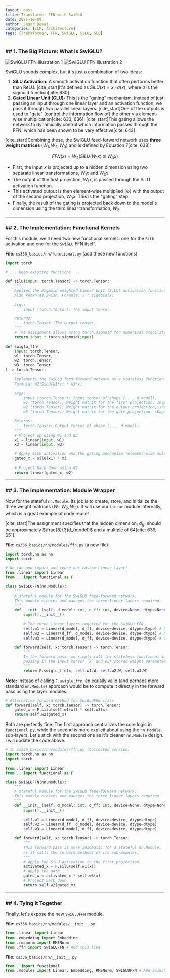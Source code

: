 ```yaml
---
layout: post
title: Transformer FFN with SwiGLU
date: 2025-10-09
author: Sagar Desai
categories: [LLM, Architecture]
tags: [Transformer, FFN, SwiGLU, SiLU, GLU]
---
```


### \#\# 1. The Big Picture: What is SwiGLU?

<img alt="SwiGLU FFN illustration 1" src="{{ '/assets_files/blogs/2025-10-09/Screenshot%202025-10-09%20at%202.10.58%E2%80%AFPM.png' | relative_url }}" style="max-width:100%; height:auto;" />

<img alt="SwiGLU FFN illustration 2" src="{{ '/assets_files/blogs/2025-10-09/Screenshot%202025-10-09%20at%202.12.29%E2%80%AFPM.png' | relative_url }}" style="max-width:100%; height:auto;" />


SwiGLU sounds complex, but it's just a combination of two ideas:

1.  **SiLU Activation:** A smooth activation function that often performs better than ReLU. [cite_start]It's defined as $SiLU(x) = x \cdot \sigma(x)$, where $\sigma$ is the sigmoid function[cite: 630].
2.  **Gated Linear Unit (GLU):** This is the "gating" mechanism. Instead of just passing an input through one linear layer and an activation function, we pass it through *two* parallel linear layers. [cite_start]One of the outputs is used to "gate" (control the information flow of) the other via element-wise multiplication[cite: 633, 636]. [cite_start]This gating allows the network to dynamically control which information passes through the FFN, which has been shown to be very effective[cite: 642].

[cite_start]Combining these, the SwiGLU feed-forward network uses **three weight matrices** ($W_1, W_2, W_3$) and is defined by Equation 7[cite: 638]:

$$FFN(x) = W_2(SiLU(W_1x) \odot W_3x)$$

  * First, the input $x$ is projected up to a hidden dimension using two separate linear transformations, $W_1x$ and $W_3x$.
  * The output of the first projection, $W_1x$, is passed through the SiLU activation function.
  * This activated output is then element-wise multiplied ($\odot$) with the output of the second projection, $W_3x$. This is the "gating" step.
  * Finally, the result of the gating is projected back down to the model's dimension using the third linear transformation, $W_2$.

-----

### \#\# 2. The Implementation: Functional Kernels

For this module, we'll need two new functional kernels: one for the `SiLU` activation and one for the `SwiGLU` FFN itself.

**File:** `cs336_basics/nn/functional.py` (add these new functions)

```python
import torch

# ... keep existing functions ...

def silu(input: torch.Tensor) -> torch.Tensor:
    """
    Applies the Sigmoid-weighted Linear Unit (SiLU) activation function.
    Also known as Swish. Formula: x * sigmoid(x)

    Args:
        input (torch.Tensor): The input tensor.

    Returns:
        torch.Tensor: The output tensor.
    """
    # The assignment allows using torch.sigmoid for numerical stability.
    return input * torch.sigmoid(input)

def swiglu_ffn(
    input: torch.Tensor,
    w1: torch.Tensor,
    w2: torch.Tensor,
    w3: torch.Tensor
) -> torch.Tensor:
    """
    Implements the SwiGLU feed-forward network as a stateless function.
    Formula: W2(SiLU(W1*x) * W3*x)

    Args:
        input (torch.Tensor): Input tensor of shape (..., d_model).
        w1 (torch.Tensor): Weight matrix for the first projection, shape (d_ff, d_model).
        w2 (torch.Tensor): Weight matrix for the output projection, shape (d_model, d_ff).
        w3 (torch.Tensor): Weight matrix for the gate projection, shape (d_ff, d_model).

    Returns:
        torch.Tensor: Output tensor of shape (..., d_model).
    """
    # Project up using W1 and W3
    x1 = linear(input, w1)
    x3 = linear(input, w3)

    # Apply SiLU activation and the gating mechanism (element-wise multiplication)
    gated_x = silu(x1) * x3
    
    # Project back down using W2
    return linear(gated_x, w2)
```

-----

### \#\# 3. The Implementation: Module Wrapper

Now for the stateful `nn.Module`. Its job is to create, store, and initialize the three weight matrices ($W_1, W_2, W_3$). It will use our `Linear` module internally, which is a great example of code reuse!

[cite_start]The assignment specifies that the hidden dimension, $d_{ff}$, should be approximately $\frac{8}{3}d_{model}$ and a multiple of 64[cite: 639, 651].

**File:** `cs336_basics/nn/modules/ffn.py` (a new file)

```python
import torch.nn as nn
import torch

# We can now import and reuse our custom Linear layer!
from .linear import Linear
from .. import functional as F

class SwiGLUFFN(nn.Module):
    """
    A stateful module for the SwiGLU feed-forward network.
    This module creates and manages the three linear layers required.
    """
    def __init__(self, d_model: int, d_ff: int, device=None, dtype=None):
        super().__init__()
        
        # The three linear layers required for the SwiGLU FFN
        self.w1 = Linear(d_model, d_ff, device=device, dtype=dtype) # Up-projection
        self.w2 = Linear(d_ff, d_model, device=device, dtype=dtype) # Down-projection
        self.w3 = Linear(d_model, d_ff, device=device, dtype=dtype) # Gate projection

    def forward(self, x: torch.Tensor) -> torch.Tensor:
        """
        In the forward pass, we simply call the stateless functional implementation,
        passing it the input tensor `x` and our stored weight parameters.
        """
        return F.swiglu_ffn(x, self.w1.W, self.w2.W, self.w3.W)

```

**Note:** Instead of calling `F.swiglu_ffn`, an equally valid (and perhaps more standard `nn.Module`) approach would be to compute it directly in the forward pass using the layer modules:

```python
# Alternative forward method for SwiGLUFFN class
def forward(self, x: torch.Tensor) -> torch.Tensor:
    gated_x = F.silu(self.w1(x)) * self.w3(x)
    return self.w2(gated_x)
```

Both are perfectly fine. The first approach centralizes the core logic in `functional.py`, while the second is more explicit about using the `nn.Module` sub-layers. Let's stick with the second one as it's cleaner `nn.Module` design. I will update the code above.

```python
# In cs336_basics/nn/modules/ffn.py (Corrected version)
import torch.nn as nn
import torch

from .linear import Linear
from .. import functional as F

class SwiGLUFFN(nn.Module):
    """
    A stateful module for the SwiGLU feed-forward network.
    This module creates and manages the three linear layers required.
    """
    def __init__(self, d_model: int, d_ff: int, device=None, dtype=None):
        super().__init__()
        
        self.w1 = Linear(d_model, d_ff, device=device, dtype=dtype)
        self.w2 = Linear(d_ff, d_model, device=device, dtype=dtype)
        self.w3 = Linear(d_model, d_ff, device=device, dtype=dtype)

    def forward(self, x: torch.Tensor) -> torch.Tensor:
        """
        This forward pass is more idiomatic for a stateful nn.Module,
        as it calls the forward methods of its sub-modules.
        """
        # Apply the SiLU activation to the first projection
        activated_x = F.silu(self.w1(x))
        # Apply the gate
        gated_x = activated_x * self.w3(x)
        # Project back down
        return self.w2(gated_x)

```

-----

### \#\# 4. Tying It Together

Finally, let's expose the new `SwiGLUFFN` module.

**File:** `cs336_basics/nn/modules/__init__.py`

```python
from .linear import Linear
from .embedding import Embedding
from .rmsnorm import RMSNorm
from .ffn import SwiGLUFFN # Add this line
```

**File:** `cs336_basics/nn/__init__.py`

```python
from . import functional
from .modules import Linear, Embedding, RMSNorm, SwiGLUFFN # Add SwiGLUFFN here
```

